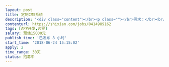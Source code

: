 ```yaml
---                
layout: post       
title: 定制CMS系统           
description: '<div class="content"></br><p class=""></br>需求：</br><br/>实现一个cms系统，展示简单的office系列文档和点击部分超 链接然后跳转，office文档包括word,excel,ppt，pdf等，需要在浏览器中直接显示这些文档，终端是可触控的Windows电脑。需要嵌入展示的文件格式包括 图片、PDF、视频(mp4)、超文本；展示方式有滚动、翻页、跳转。</br><br/>时间：1个月</br></p></br></div>'     
contenturl: https://shixian.com/jobs/0414989162      
tags: [APP开发,远程]            
salary: 预估15000元          
publish_time: '已发布 8 小时'         
start_time: '2018-06-24 15:15:02'           
apply: 2                   
time_range: 30天              
status: 招募中                  
---                 
```


